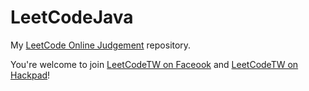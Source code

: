 # LeetCodeJava

My [LeetCode Online Judgement](https://oj.leetcode.com/) repository.

You're welcome to join [LeetCodeTW on Faceook](https://www.facebook.com/groups/817564054946290/) and [LeetCodeTW on Hackpad](https://leetcodetw.hackpad.com)!
